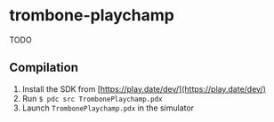 # trombone-playchamp

TODO

## Compilation

1. Install the SDK from [https://play.date/dev/](https://play.date/dev/)
2. Run `$ pdc src TrombonePlaychamp.pdx`
3. Launch `TrombonePlaychamp.pdx` in the simulator
